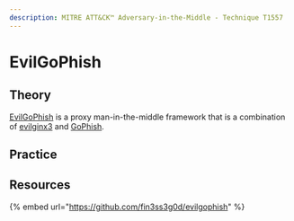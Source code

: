 ```yaml
---
description: MITRE ATT&CK™ Adversary-in-the-Middle - Technique T1557
---
```


# EvilGoPhish

## Theory

[EvilGoPhish](https://github.com/fin3ss3g0d/evilgophish) is a proxy man-in-the-middle framework that is a combination of [evilginx3](https://github.com/kgretzky/evilginx2) and [GoPhish](https://github.com/gophish/gophish).

## Practice

## Resources

{% embed url="https://github.com/fin3ss3g0d/evilgophish" %}
